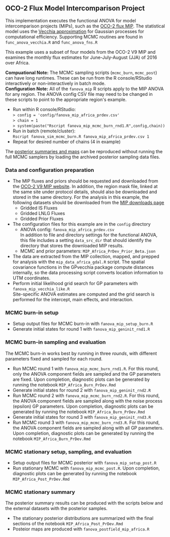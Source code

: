 ## OCO-2 Flux Model Intercomparison Project

This implementation executes the functional ANOVA for model intercomparison projects (MIPs), such as the [OCO-2 flux MIP](https://gml.noaa.gov/ccgg/OCO2_v9mip/). The statistical model uses the [Vecchia approximation](https://doi.org/10.1214/19-STS755) for Gaussian processes for computational efficiency. Supporting MCMC routines are found in `func_anova_vecchia.R` and `func_anova_fns.R`

This example uses a subset of four models from the OCO-2 V9 MIP and examines the monthly flux estimates for June-July-August (JJA) of 2016 over Africa.

**Compuational Note:** The MCMC sampling scripts (`mcmc_burn`, `mcmc_post`) can have long runtimes. These can be run from the R console/RStudio interactively or non-interactively in batch mode.  
**Configuration Note:** All of the `fanova_mip` R scripts apply to the MIP ANOVA for any region. The ANOVA config CSV file may need to be changed in these scripts to point to the appropriate region's example. 

* Run within R console/RStudio:  
`> config = 'config/fanova_mip_africa_prdev.csv'`  
`> chain = 1`  
`> system(paste("Rscript fanova_mip_mcmc_burn_rnd1.R",config,chain))`
* Run in batch (remote/cluster):  
`Rscript fanova_sim_mcmc_burn.R fanova_mip_africa_prdev.csv 1`
* Repeat for desired number of chains (4 in example)

The [posterior summaries and maps](#mcmc-stationary-summary) can be reproduced without running the full MCMC samplers by loading the archived posterior sampling data files.

### Data and configuration preparation

* The MIP fluxes and priors should be requested and downloaded from the [OCO-2 V9 MIP website](https://gml.noaa.gov/ccgg/OCO2_v9mip/). In addition, the region mask file, linked at the same site under protocol details, should also be downloaded and stored in the same directory. For the analysis in this example, the following datasets should be downloaded from the [MIP downloads page](https://gml.noaa.gov/ccgg/OCO2_v9mip/download.php)
    - Gridded IS Fluxes
    - Gridded LNLG Fluxes
    - Gridded Prior Fluxes
* The configuration files for this example are in the `config` directory
    - ANOVA config: `fanova_mip_africa_prdev.csv`  
In addition to file and directory settings for the functional ANOVA, this file includes a setting `data_src_dir` that should identify the directory that stores the downloaded MIP results.
    - MCMC and prior parameters: `MIP_Africa_PrDev_Prior_Beta.json`
* The data are extracted from the MIP collection, mapped, and prepped for analysis with the `mip_data_africa_gdal.R` script. The spatial covariance functions in the GPvecchia package compute distances internally, so the data processing script converts location information to UTM coordinates.
* Perform initial likelihood grid search for GP parameters with `fanova_mip_vecchia_like.R`  
Site-specific ANOVA estimates are computed and the grid search is performed for the intercept, main effects, and interaction.

### MCMC burn-in setup

* Setup output files for MCMC burn-in with `fanova_mip_setup_burn.R`
* Generate initial states for round 1 with `fanova_mip_geninit_rnd1.R`

### MCMC burn-in sampling and evaluation

The MCMC burn-in works best by running in three *rounds*, with different parameters fixed and sampled for each round.

* Run MCMC round 1 with `fanova_mip_mcmc_burn_rnd1.R`. For this round, only the ANOVA component fields are sampled and the GP parameters are fixed. Upon completion, diagnostic plots can be generated by running the notebook `MIP_Africa_Burn_PrDev.Rmd`
* Generate initial states for round 2 with `fanova_mip_geninit_rnd2.R`
* Run MCMC round 2 with `fanova_mip_mcmc_burn_rnd2.R`. For this round, the ANOVA component fields are sampled along with the noise process (epsilon) GP parameters. Upon completion, diagnostic plots can be generated by running the notebook `MIP_Africa_Burn_PrDev.Rmd `
* Generate initial states for round 3 with `fanova_mip_geninit_rnd3.R`
* Run MCMC round 3 with `fanova_mip_mcmc_burn_rnd3.R`. For this round, the ANOVA component fields are sampled along with all GP parameters. Upon completion, diagnostic plots can be generated by running the notebook `MIP_Africa_Burn_PrDev.Rmd`

### MCMC stationary setup, sampling, and evaluation

* Setup output files for MCMC posterior with `fanova_mip_setup_post.R`
* Run stationary MCMC with `fanova_mip_mcmc_post.R`. Upon completion, diagnostic plots can be generated by running the notebook `MIP_Africa_Post_PrDev.Rmd`

### MCMC stationary summary 

The posterior summary results can be produced with the scripts below and the external datasets with the posterior samples.

* The stationary posterior distributions are summarized with the final sections of the notebook `MIP_Africa_Post_PrDev.Rmd`
* Posteior maps are produced with `fanova_postfield_mip_africa.R` 

